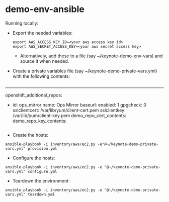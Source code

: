 # demo-env-ansible

Running locally:

- Export the needed variables:
  ```
  export AWS_ACCESS_KEY_ID=<your aws access key id>
  export AWS_SECRET_ACCESS_KEY=<your aws secret access key>
  ```
  - Alternatively, add these to a file (say ~/keynote-demo-env-vars) and
    source it when needed.

- Create a private variables file (say ~/keynote-demo-private-vars.yml) with
  the following contents:
  ```
---
openshift_additional_repos:
- id: ops_mirror
  name: Ops Mirror
  baseurl: <url to private mirror>
  enabled: 1
  gpgcheck: 0
  sslclientcert: /var/lib/yum/client-cert.pem
  sslclientkey: /var/lib/yum/client-key.pem
demo_repo_cert_contents: <contents of the client cert for above repo>
demo_repo_key_contents: <contents of the client key for above repo>
   ```

- Create the hosts:
```
ansible-playbook -i inventory/aws/ec2.py -e"@~/keynote-demo-private-vars.yml" provision.yml
```

- Configure the hosts:
```
ansible-playbook -i inventory/aws/ec2.py -e "@~/keynote-demo-private-vars.yml" configure.yml
```

- Teardown the environment:
```
ansible-playbook -i inventory/aws/ec2.py -e "@~/keynote-demo-private-vars.yml" teardown.yml
```
